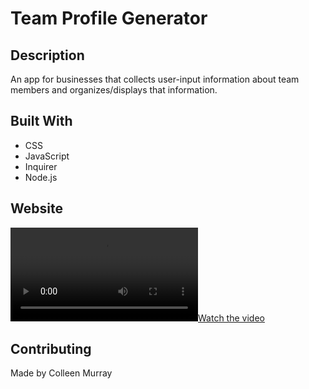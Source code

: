 # Team Profile Generator

## Description
An app for businesses that collects user-input information about team members and organizes/displays that information.

## Built With
 - CSS
 - JavaScript
 - Inquirer
 - Node.js

## Website
[![Watch the video](tpg-walkthrough.webm)](Walkthrough)
## Contributing
Made by Colleen Murray
